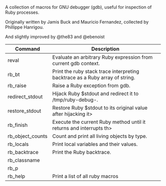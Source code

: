 A collection of macros for GNU debugger (gdb), useful for
inspection of Ruby processes.

Originally written by Jamis Buck and Mauricio Fernandez,
collected by Phillippe Hanrigou.

And slightly improved by @the83 and @ebenoist

Command         | Description
--------------  |------------
reval           | Evaluate an arbitrary Ruby expression from current gdb context.
rb_bt           | Print the ruby stack trace interpreting backtrace as a Ruby array of string.
rb_raise        | Raise a Ruby exception from gdb.
redirect_stdout | Hijack Ruby $stdout and redirect it to /tmp/ruby-debug-<pid>.
restore_stdout  | Restore Ruby $stdout to its original value after hijacking it>
rb_finish       | Execute the current Ruby method until it returns and interrupts th>
rb_object_counts| Count and print all living objects by type.
rb_locals       | Print local variables and their values.
rb_backtrace    | Print the Ruby backtrace.
rb_classname    |
rb_p            |
rb_help         | Print a list of all ruby macros



